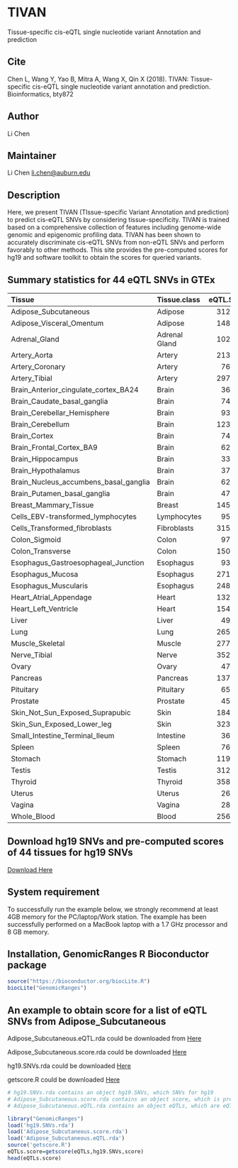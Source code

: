 # TIVAN
Tissue-specific cis-eQTL single nucleotide variant Annotation and prediction

## Cite
Chen L, Wang Y, Yao B, Mitra A, Wang X, Qin X (2018). TIVAN: Tissue-specific cis-eQTL single nucleotide variant annotation and prediction. Bioinformatics, bty872

## Author
Li Chen

## Maintainer
Li Chen <li.chen@auburn.edu>

## Description
Here, we present TIVAN (TIssue-specific Variant Annotation and prediction) to predict cis-eQTL SNVs by considering tissue-specificity. TIVAN is trained based on a comprehensive collection of features including genome-wide genomic and epigenomic profiling data. TIVAN has been shown to accurately discriminate cis-eQTL SNVs from non-eQTL SNVs and perform favorably to other methods. This site provides the pre-computed scores for hg19 and software toolkit to obtain the scores for queried variants.

## Summary statistics for 44 eQTL SNVs in GTEx

|Tissue                                |Tissue.class  | eQTL.SNV|
|:-------------------------------------|:-------------|--------:|
|Adipose_Subcutaneous                  |Adipose       |   312097|
|Adipose_Visceral_Omentum              |Adipose       |   148620|
|Adrenal_Gland                         |Adrenal Gland |   102070|
|Artery_Aorta                          |Artery        |   213995|
|Artery_Coronary                       |Artery        |    76036|
|Artery_Tibial                         |Artery        |   297674|
|Brain_Anterior_cingulate_cortex_BA24  |Brain         |    36778|
|Brain_Caudate_basal_ganglia           |Brain         |    74976|
|Brain_Cerebellar_Hemisphere           |Brain         |    93993|
|Brain_Cerebellum                      |Brain         |   123205|
|Brain_Cortex                          |Brain         |    74323|
|Brain_Frontal_Cortex_BA9              |Brain         |    62226|
|Brain_Hippocampus                     |Brain         |    33820|
|Brain_Hypothalamus                    |Brain         |    37799|
|Brain_Nucleus_accumbens_basal_ganglia |Brain         |    62692|
|Brain_Putamen_basal_ganglia           |Brain         |    47004|
|Breast_Mammary_Tissue                 |Breast        |   145913|
|Cells_EBV-transformed_lymphocytes     |Lymphocytes   |    95401|
|Cells_Transformed_fibroblasts         |Fibroblasts   |   315127|
|Colon_Sigmoid                         |Colon         |    97000|
|Colon_Transverse                      |Colon         |   150136|
|Esophagus_Gastroesophageal_Junction   |Esophagus     |    93865|
|Esophagus_Mucosa                      |Esophagus     |   271541|
|Esophagus_Muscularis                  |Esophagus     |   248781|
|Heart_Atrial_Appendage                |Heart         |   132443|
|Heart_Left_Ventricle                  |Heart         |   154101|
|Liver                                 |Liver         |    49395|
|Lung                                  |Lung          |   265588|
|Muscle_Skeletal                       |Muscle        |   277941|
|Nerve_Tibial                          |Nerve         |   352489|
|Ovary                                 |Ovary         |    47446|
|Pancreas                              |Pancreas      |   137961|
|Pituitary                             |Pituitary     |    65542|
|Prostate                              |Prostate      |    45189|
|Skin_Not_Sun_Exposed_Suprapubic       |Skin          |   184157|
|Skin_Sun_Exposed_Lower_leg            |Skin          |   323542|
|Small_Intestine_Terminal_Ileum        |Intestine     |    36771|
|Spleen                                |Spleen        |    76520|
|Stomach                               |Stomach       |   119532|
|Testis                                |Testis        |   312917|
|Thyroid                               |Thyroid       |   358276|
|Uterus                                |Uterus        |    26619|
|Vagina                                |Vagina        |    28397|
|Whole_Blood                           |Blood         |   256421|

## Download hg19 SNVs and pre-computed scores of 44 tissues for hg19 SNVs 

[Download Here](https://drive.google.com/open?id=1MTnSKb_HDrMrNAqDsVBMORj5ZO3espga)


## System requirement
To successfully run the example below, we strongly recommend at least 4GB memory for the PC/laptop/Work station. The example has been successfully performed on a MacBook laptop with a 1.7 GHz processor and 8 GB memory.

## Installation, GenomicRanges R Bioconductor package
```r
source("https://bioconductor.org/biocLite.R")
biocLite("GenomicRanges")
```

## An example to obtain score for a list of eQTL SNVs from Adipose_Subcutaneous

Adipose_Subcutaneous.eQTL.rda could be downloaded from [Here](https://drive.google.com/open?id=1S0jgTGOK-8DCPsiRJ1fLHpDdSXpYCvbi)

Adipose_Subcutaneous.score.rda could be downloaded [Here](https://drive.google.com/open?id=1RyBG4KtqAL0QH_odM0UtbpHZBGLv5bxr)

hg19.SNVs.rda could be downloaded [Here](https://drive.google.com/open?id=1GWqDb_Sxq1FMPdFTwKoql5Vfsl4UjIKO)

getscore.R could be downloaded [Here](https://github.com/lichen-lab/TIVAN/blob/master/getscore.R)

```r
# hg19.SNVs.rda contains an object hg19.SNVs, which SNVs for hg19
# Adipose_Subcutaneous.score.rda contains an object score, which is pre-computed scores for hg19 SNVs in Adipose_Subcutaneous
# Adipose_Subcutaneous.eQTL.rda contains an object eQTLs, which are eQTL SNVs for Adipose_Subcutaneous

library("GenomicRanges")
load('hg19.SNVs.rda')
load('Adipose_Subcutaneous.score.rda')
load('Adipose_Subcutaneous.eQTL.rda')
source('getscore.R')
eQTLs.score=getscore(eQTLs,hg19.SNVs,score)
head(eQTLs.score)
```




